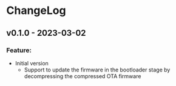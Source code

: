 # ChangeLog

## v0.1.0 - 2023-03-02

### Feature:

* Initial version
  * Support to update the firmware in the bootloader stage by decompressing the compressed OTA firmware


